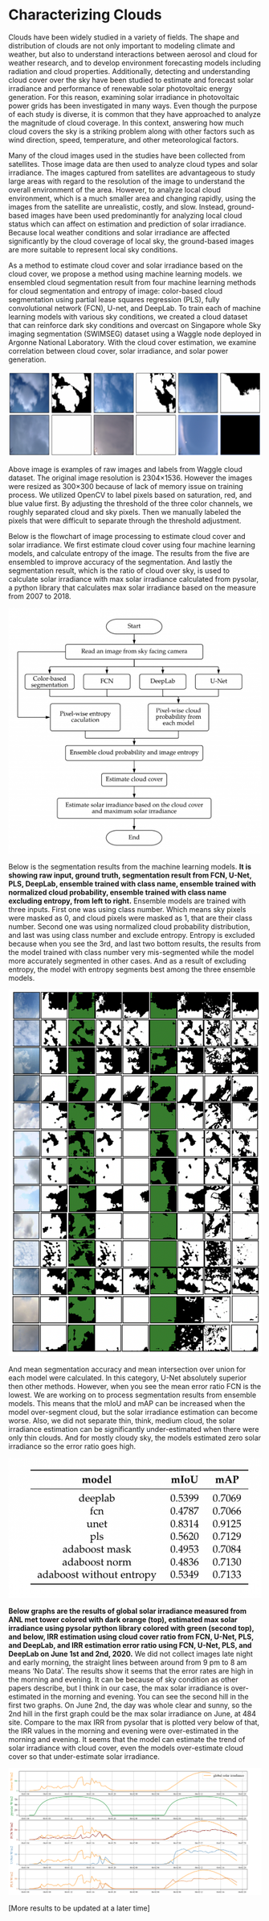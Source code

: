 # Characterizing Clouds
Clouds have been widely studied in a variety of fields. The shape and distribution of clouds are not only important to modeling climate and weather, but also to understand interactions between aerosol and cloud for weather research, and to develop environment forecasting models including radiation and cloud properties. Additionally, detecting and understanding cloud cover over the sky have been studied to estimate and forecast solar irradiance and performance of renewable solar photovoltaic energy generation. For this reason, examining solar irradiance in photovoltaic power grids has been investigated in many ways. Even though the purpose of each study is diverse, it is common that they have approached to analyze the magnitude of cloud coverage. In this context, answering how much cloud covers the sky is a striking problem along with other factors such as wind direction, speed, temperature, and other meteorological factors.

Many of the cloud images used in the studies have been collected from satellites. Those image data are then used to analyze cloud types and solar irradiance. The images captured from satellites are advantageous to study large areas with regard to the resolution of the image to understand the overall environment of the area. However, to analyze local cloud environment, which is a much smaller area and changing rapidly, using the images from the satellite are unrealistic, costly, and slow. Instead, ground-based images have been used predominantly for analyzing local cloud status which can affect on estimation and prediction of solar irradiance. Because local weather conditions and solar irradiance are affected significantly by the cloud coverage of local sky, the ground-based images are more suitable to represent local sky conditions.

As a method to estimate cloud cover and solar irradiance based on the cloud cover, we propose a method using machine learning models. we ensembled cloud segmentation result from four machine learning methods for cloud segmentation and entropy of image: color-based cloud segmentation using partial lease squares regression (PLS), fully convolutional network (FCN), U-net, and DeepLab. To train each of machine learning models with various sky conditions, we created a cloud dataset that can reinforce dark sky conditions and overcast on Singapore whole Sky imaging segmentation (SWIMSEG) dataset using a Waggle node deployed in Argonne National Laboratory. With the cloud cover estimation, we examine correlation between cloud cover, solar irradiance, and solar power generation.

![raw images](../imgs/characterizing-clouds-1.png)

Above image is examples of raw images and labels from Waggle cloud dataset. The original image resolution is 2304×1536. However the images were resized as 300×300 because of lack of memory issue on training process. We utilized OpenCV to label pixels based on saturation, red, and blue value first. By adjusting the threshold of the three color channels, we roughly separated cloud and sky pixels. Then we manually labeled the pixels that were difficult to separate through the threshold adjustment.

Below is the flowchart of image processing to estimate cloud cover and solar irradiance. We first estimate cloud cover using four machine learning models, and calculate entropy of the image. The results from the five are ensembled to improve accuracy of the segmentation. And lastly the segmentation result, which is the ratio of cloud over sky, is used to calculate solar irradiance with max solar irradiance calculated from pysolar, a python library that calculates max solar irradiance based on the measure from 2007 to 2018.

![algorithm flow](../imgs/characterizing-clouds-2.png)

Below is the segmentation results from the machine learning models. **It is showing raw input, ground truth, segmentation result from FCN, U-Net, PLS, DeepLab, ensemble trained with class name, ensemble trained with normalized cloud probability, ensemble trained with class name excluding entropy, from left to right.** Ensemble models are trained with three inputs. First one was using class number. Which means sky pixels were masked as 0, and cloud pixels were masked as 1, that are their class number. Second one was using normalized cloud probability distribution, and last was using class number and exclude entropy. Entropy is excluded because when you see the 3rd, and last two bottom results, the results from the model trained with class number very mis-segmented while the model more accurately segmented in other cases. And as a result of excluding entropy, the model with entropy segments best among the three ensemble models.

![segmentation of clouds](../imgs/characterizing-clouds-3.png)

And mean segmentation accuracy and mean intersection over union for each model were calculated. In this category, U-Net absolutely superior then other methods. However, when you see the mean error ratio FCN is the lowest. We are working on to process segmentation results from ensemble models. This means that the mIoU and mAP can be increased when the model over-segment cloud, but the solar irradiance estimation can become worse. Also, we did not separate thin, think, medium cloud, the solar irradiance estimation can be significantly under-estimated when there were only thin clouds. And for mostly cloudy sky, the models estimated zero solar irradiance so the error ratio goes high.

![accuracy table](../imgs/characterizing-clouds-4.png)

**Below graphs are the results of global solar irradiance measured from ANL met tower colored with dark orange (top), estimated max solar irradiance using pysolar python library colored with green (second top), and below, IRR estimation using cloud cover ratio from FCN, U-Net, PLS, and DeepLab, and IRR estimation error ratio using FCN, U-Net, PLS, and DeepLab on June 1st and 2nd, 2020.** We did not collect images late night and early morning, the straight lines between around from 9 pm to 8 am means ‘No Data’. The results show it seems that the error rates are high in the morning and evening. It can be because of sky condition as other papers describe, but I think in our case, the max solar irradiance is over-estimated in the morning and evening. You can see the second hill in the first two graphs. On June 2nd, the day was whole clear and sunny, so the 2nd hill in the first graph could be the max solar irradiance on June, at 484 site. Compare to the max IRR from pysolar that is plotted very below of that, the IRR values in the morning and evening were over-estimated in the morning and evening. It seems that the model can estimate the trend of solar irradiance with cloud cover, even the models over-estimate cloud cover so that under-estimate solar irradiance.


![solar irradiance charts](../imgs/characterizing-clouds-5.png)


[More results to be updated at a later time]

